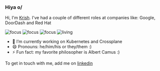 <!--
**krishchow/krishchow** is a ✨ _special_ ✨ repository because its `README.md` (this file) appears on your GitHub profile.

Here are some ideas to get you started:

- 🔭 I’m currently working on ...
- 🌱 I’m currently learning ...
- 👯 I’m looking to collaborate on ...
- 🤔 I’m looking for help with ...
- 💬 Ask me about ...
- 📫 How to reach me: ...
- 😄 Pronouns: ...
- ⚡ Fun fact: ...
-->

### Hiya o/
Hi, I'm [Krish](https://krishchow.com). I've had a couple of different roles at companies like: Google, DoorDash and Red Hat

![focus](https://img.shields.io/badge/current-infra-blue)
![focus](https://img.shields.io/badge/focus-backend-green)
![focus](https://img.shields.io/badge/focus-full--stack-red)
![living](https://img.shields.io/badge/living-sf-3c9)

- 🔭 I’m currently working on Kubernetes and Crossplane
- 😄 Pronouns: he/him/his or they/them :)
- ⚡ Fun fact: my favorite philosopher is Albert Camus :)

To get in touch with me, add me on [linkedin](https://www.linkedin.com/in/krishchow/)

